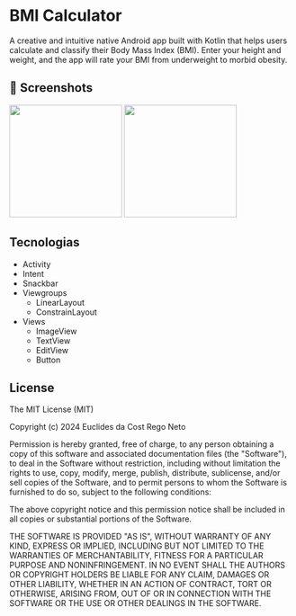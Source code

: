# BMI Calculator
A creative and intuitive native Android app built with Kotlin that helps users calculate and classify their Body Mass Index (BMI). Enter your height and weight, and the app will rate your BMI from underweight to morbid obesity.

## :camera_flash: Screenshots
<img src="https://github.com/user-attachments/assets/31cca306-8aea-42d1-a3b2-ac9523fb7096" width=200/>
<img src="https://github.com/user-attachments/assets/df4ff0cf-bb7b-4461-9c7b-843848248257" width=200/>

## Tecnologias
- Activity
- Intent
- Snackbar
- Viewgroups
  - LinearLayout
  - ConstrainLayout
- Views
  - ImageView
  - TextView
  - EditView
  - Button


## License

The MIT License (MIT)

Copyright (c) 2024 Euclides da Cost Rego Neto

Permission is hereby granted, free of charge, to any person obtaining a copy of
this software and associated documentation files (the "Software"), to deal in
the Software without restriction, including without limitation the rights to
use, copy, modify, merge, publish, distribute, sublicense, and/or sell copies of
the Software, and to permit persons to whom the Software is furnished to do so,
subject to the following conditions:

The above copyright notice and this permission notice shall be included in all
copies or substantial portions of the Software.

THE SOFTWARE IS PROVIDED "AS IS", WITHOUT WARRANTY OF ANY KIND, EXPRESS OR
IMPLIED, INCLUDING BUT NOT LIMITED TO THE WARRANTIES OF MERCHANTABILITY, FITNESS
FOR A PARTICULAR PURPOSE AND NONINFRINGEMENT. IN NO EVENT SHALL THE AUTHORS OR
COPYRIGHT HOLDERS BE LIABLE FOR ANY CLAIM, DAMAGES OR OTHER LIABILITY, WHETHER
IN AN ACTION OF CONTRACT, TORT OR OTHERWISE, ARISING FROM, OUT OF OR IN
CONNECTION WITH THE SOFTWARE OR THE USE OR OTHER DEALINGS IN THE SOFTWARE.
```
